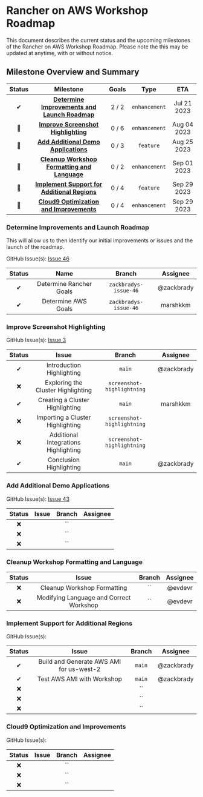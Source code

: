 # Rancher on AWS Workshop Roadmap

This document describes the current status and the upcoming milestones of the Rancher on AWS Workshop Roadmap. Please note the this may be updated at anytime, with or without notice.

## Milestone Overview and Summary

| Status | Milestone | Goals | Type | ETA |
| :---: | :---: | :---: | :---: | :---: |
| ✔ | **[Determine Improvements and Launch Roadmap](#determine-improvements-and-launch-roadmap)** | 2 / 2 | `enhancement` | Jul 21 2023 |
| 🚀 | **[Improve Screenshot Highlighting](#improve-screenshot-highlighting)** | 0 / 6 | `enhancement` | Aug 04 2023 |
| 🚀 | **[Add Additional Demo Applications](#add-additional-demo-applications)** | 0 / 3 | `feature` | Aug 25 2023 |
| 🚀 | **[Cleanup Workshop Formatting and Language](#cleanup-workshop-formatting-and-language)** | 0 / 2 | `enhancement` | Sep 01 2023 |
| 🚀 | **[Implement Support for Additional Regions](#implement-support-for-additional-regions)** | 0 / 4 | `feature` | Sep 29 2023 |
| 🚀 | **[Cloud9 Optimization and Improvements](#cloud9-optimization-and-improvements)** | 0 / 4 | `enhancement` | Sep 29 2023 |

### Determine Improvements and Launch Roadmap

This will allow us to then identify our initial improvements or issues and the launch of the roadmap.

GitHub Issue(s): [Issue 46](https://github.com/aws-samples/rancher-on-aws-workshop/issues/46)

| Status | Name | Branch | Assignee |
| :---: | :---: | :---: | :---: |
| ✔ | Determine Rancher Goals | `zackbradys-issue-46` | @zackbrady |
| ✔ | Determine AWS Goals | `zackbradys-issue-46` | marshkkm |

### Improve Screenshot Highlighting

GitHub Issue(s): [Issue 3](https://github.com/aws-samples/rancher-on-aws-workshop/issues/3)

| Status | Issue | Branch | Assignee |
| :---: | :---: | :---: | :---: |
| ✔ | Introduction Highlighting | `main` | @zackbrady |
| ❌ | Exploring the Cluster Highlighting | `screenshot-highlightning` | |
| ✔ | Creating a Cluster Highlighting | `main` | marshkkm |
| ❌ | Importing a Cluster Highlighting | `screenshot-highlightning` | |
| ❌ | Additional Integrations Highlighting | `screenshot-highlightning` | |
| ✔ | Conclusion Highlighting | `main` | @zackbrady |

### Add Additional Demo Applications

GitHub Issue(s): [Issue 43](https://github.com/aws-samples/rancher-on-aws-workshop/issues/43)

| Status | Issue | Branch | Assignee |
| :---: | :---: | :---: | :---: |
| ❌ | | `` | |
| ❌ | | `` | |
| ❌ | | `` | |

### Cleanup Workshop Formatting and Language

| Status | Issue | Branch | Assignee |
| :---: | :---: | :---: | :---: |
| ❌ | Cleanup Workshop Formatting | `` | @evdevr |
| ❌ | Modifying Language and Correct Workshop | `` | @evdevr |

### Implement Support for Additional Regions

GitHub Issue(s):

| Status | Issue | Branch | Assignee |
| :---: | :---: | :---: | :---: |
| ✔ | Build and Generate AWS AMI for us-west-2 | `main` | @zackbrady |
| ✔ | Test AWS AMI with Workshop | `main` | @zackbrady |
| ❌ | | `` | |
| ❌ | | `` | |
| ❌ | | `` | |

### Cloud9 Optimization and Improvements

GitHub Issue(s):

| Status | Issue | Branch | Assignee |
| :---: | :---: | :---: | :---: |
| ❌ | | `` | |
| ❌ | | `` | |
| ❌ | | `` | |